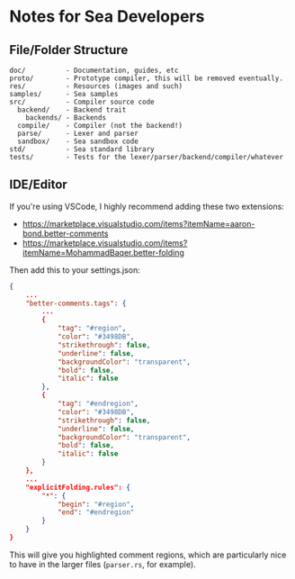 # Notes for Sea Developers

## File/Folder Structure

```
doc/          - Documentation, guides, etc
proto/        - Prototype compiler, this will be removed eventually.
res/          - Resources (images and such)
samples/      - Sea samples
src/          - Compiler source code
  backend/    - Backend trait
    backends/ - Backends
  compile/    - Compiler (not the backend!)
  parse/      - Lexer and parser
  sandbox/    - Sea sandbox code
std/          - Sea standard library
tests/        - Tests for the lexer/parser/backend/compiler/whatever
```

## IDE/Editor

If you're using VSCode, I highly recommend adding these two extensions:

- https://marketplace.visualstudio.com/items?itemName=aaron-bond.better-comments
- https://marketplace.visualstudio.com/items?itemName=MohammadBaqer.better-folding

Then add this to your settings.json:

```json
{
	...
	"better-comments.tags": {
		...
		{
			"tag": "#region",
			"color": "#3498DB",
			"strikethrough": false,
			"underline": false,
			"backgroundColor": "transparent",
			"bold": false,
			"italic": false
		},
		{
			"tag": "#endregion",
			"color": "#3498DB",
			"strikethrough": false,
			"underline": false,
			"backgroundColor": "transparent",
			"bold": false,
			"italic": false
		}
	},
	...
	"explicitFolding.rules": {
		"*": {
			"begin": "#region",
			"end": "#endregion"
		}
	}
}
```

This will give you highlighted comment regions, which are particularly nice to
have in the larger files (`parser.rs`, for example).
